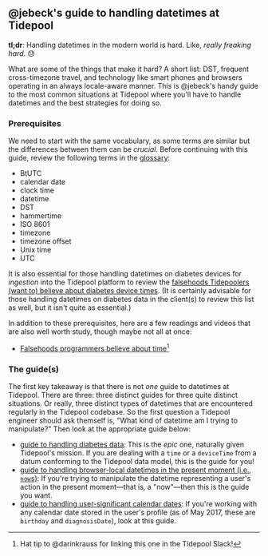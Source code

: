 ## @jebeck's guide to handling datetimes at Tidepool

**tl;dr**: Handling datetimes in the modern world is hard. Like, *really freaking hard*. 😓

What are some of the things that make it hard? A short list: DST, frequent cross-timezone travel, and technology like smart phones and browsers operating in an always locale-aware manner. This is @jebeck's handy guide to the most common situations at Tidepool where you'll have to handle datetimes and the best strategies for doing so.

### Prerequisites

We need to start with the same vocabulary, as some terms are similar but the differences between them can be *crucial*. Before continuing with this guide, review the following terms in the [glossary](../GLOSSARY.md):

- BtUTC
- calendar date
- clock time
- datetime
- DST
- hammertime
- ISO 8601
- timezone
- timezone offset
- Unix time
- UTC

It is also essential for those handling datetimes on diabetes devices for *ingestion* into the Tidepool platform to review the [falsehoods Tidepoolers (want to) believe about diabetes device times](./falsehoods.md 'Falsehoods Tidepoolers (want to) believe about diabetes device times'). (It is certainly advisable for those handling datetimes on diabetes data in the client(s) to review this list as well, but it isn't quite as essential.)

In addition to these prerequisites, here are a few readings and videos that are also well worth study, though maybe not all at once:

- [Falsehoods programmers believe about time](http://infiniteundo.com/post/25326999628/falsehoods-programmers-believe-about-time 'Falsehoods programmers believe about time')[^a]

<!--TODO: dig up that one video TS linked me to ages ago; perhaps he remembers it?-->

### The guide(s)

The first key takeaway is that there is not *one* guide to datetimes at Tidepool. There are three: three distinct guides for three quite distinct situations. Or really, three distinct types of datetimes that are encountered regularly in the Tidepool codebase. So the first question a Tidepool engineer should ask themself is, "What kind of datetime am I trying to manipulate?" Then look at the appropriate guide below:

- [guide to handling diabetes data](./diabetes-data.md): This is the *epic* one, naturally given Tidepool's mission. If you are dealing with a `time` or a `deviceTime` from a datum conforming to the Tidepool data model, this is the guide for you!
- [guide to handling browser-local datetimes in the present moment (i.e., `now`s)](./now.md): If you're trying to manipulate the datetime representing a user's action in the present moment—that is, a "now"—then this is the guide you want.
- [guide to handling user-significant calendar dates](./user-dates.md): If you're working with any calendar date stored in the user's profile (as of May 2017, these are `birthday` and `diagnosisDate`), look at this guide.

[^a]: Hat tip to @darinkrauss for linking this one in the Tidepool Slack!
